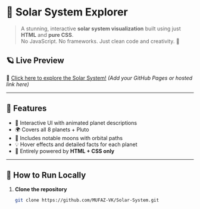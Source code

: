 # 🌌 Solar System Explorer

> A stunning, interactive **solar system visualization** built using just **HTML** and **pure CSS**.  
> No JavaScript. No frameworks. Just clean code and creativity. 🚀

## 🪐 Live Preview
🔗 [Click here to explore the Solar System!](https://mufaz-vk.github.io/Solar-System) *(Add your GitHub Pages or hosted link here)*

---

## 📸 Features

- 🎨 Interactive UI with animated planet descriptions
- 🌍 Covers all 8 planets + Pluto
- 🌙 Includes notable moons with orbital paths
- 💡 Hover effects and detailed facts for each planet
- 🔭 Entirely powered by **HTML + CSS only**

---

## 💾 How to Run Locally

1. **Clone the repository**
   ```bash
   git clone https://github.com/MUFAZ-VK/Solar-System.git
